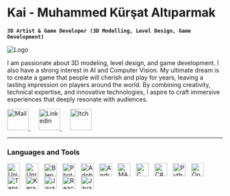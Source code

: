 # Kai - Muhammed Kürşat Altıparmak
**`3D Artist & Game Developer (3D Modelling, Level Design, Game Development)`**
<p align="left">
    <img alt="Logo" title="" src="https://drive.google.com/uc?id=1hEsVLJOW4MHnL8Xdih-e90oxJ0qci1WT"/
</p>
    


I am passionate about 3D modeling, level design, and game development. I also have a strong interest in AI and Computer Vision. My ultimate dream is to create a game that people will cherish and play for years, leaving a lasting impression on players around the world. By combining creativity, technical expertise, and innovative technologies, I aspire to craft immersive experiences that deeply resonate with audiences.
<p align="left">
    <a href="mailto:mkursat6parmak@gmail.com">
        <img width="50px" alt="Mail" title="Email" src="https://img.icons8.com/ios-filled/50/000000/new-post.png"/>
    </a>
     &nbsp;&nbsp;&nbsp;&nbsp; <!-- Boşluk için -->
    <a href="https://www.linkedin.com/in/muhammed-kursat-altiparmak/">
        <img width="50px" alt="Linkedin" title="LinkedIn" src="https://cdn.jsdelivr.net/gh/devicons/devicon@latest/icons/linkedin/linkedin-original.svg"/>
    </a>
    &nbsp;&nbsp;&nbsp;&nbsp; <!-- Boşluk için -->
    <a href="https://kaiizeenn.itch.io/">
        <img width="50px" alt="Itch" title="Itch.io" src="https://drive.google.com/uc?id=1blfkLLtSD-VNfdDmAXz0QsvfTNHPDa2O"/>
    </a>
</p>


---

### Languages and Tools

<img align="left" alt="Unity" width="30px" style="padding-right:10px;" src="https://cdn.jsdelivr.net/gh/devicons/devicon@latest/icons/unity/unity-original.svg"/>
<img align="left" alt="Unreal Engine" width="30px" style="padding-right:10px;" src="https://cdn.jsdelivr.net/gh/devicons/devicon@latest/icons/unrealengine/unrealengine-original.svg" />
<img align="left" alt="Blender" width="30px" style="padding-right:10px;" src="https://cdn.jsdelivr.net/gh/devicons/devicon@latest/icons/blender/blender-original.svg" />
<img align="left" alt="Photoshop" width="30px" style="padding-right:10px;" src="https://cdn.jsdelivr.net/gh/devicons/devicon@latest/icons/photoshop/photoshop-original.svg" />
<img align="left" alt="Adobe Illustrator" width="30px" style="padding-right:10px;" src="https://cdn.jsdelivr.net/gh/devicons/devicon@latest/icons/illustrator/illustrator-plain.svg" />
<img align="left" alt="Android Studio" width="30px" style="padding-right:10px;" src="https://cdn.jsdelivr.net/gh/devicons/devicon@latest/icons/androidstudio/androidstudio-original.svg" />
<img align="left" alt="MATLAB" width="30px" style="padding-right:10px;" src="https://cdn.jsdelivr.net/gh/devicons/devicon@latest/icons/matlab/matlab-original.svg" />
<img align="left" alt="C" width="30px" style="padding-right:10px;" src="https://cdn.jsdelivr.net/gh/devicons/devicon@latest/icons/c/c-original.svg" />
<img align="left" alt="C#" width="30px" style="padding-right:10px;" src="https://cdn.jsdelivr.net/gh/devicons/devicon@latest/icons/csharp/csharp-original.svg" />
<img align="left" alt="Python" width="30px" style="padding-right:10px;" src="https://cdn.jsdelivr.net/gh/devicons/devicon/icons/python/python-plain.svg" />
<img align="left" alt="OpenCV" width="30px" style="padding-right:10px;" src="https://cdn.jsdelivr.net/gh/devicons/devicon@latest/icons/opencv/opencv-original.svg" />
<img align="left" alt="Tensorflow" width="30px" style="padding-right:10px;" src="https://cdn.jsdelivr.net/gh/devicons/devicon@latest/icons/tensorflow/tensorflow-original.svg" />
<img align="left" alt="Keras" width="30px" style="padding-right:10px;" src="https://cdn.jsdelivr.net/gh/devicons/devicon@latest/icons/keras/keras-original.svg" />
<img align="left" alt="JavaScript" width="30px" style="padding-right:10px;" src="https://cdn.jsdelivr.net/gh/devicons/devicon/icons/javascript/javascript-plain.svg" />
<img align="left" alt="React" width="30px" style="padding-right:10px;" src="https://cdn.jsdelivr.net/gh/devicons/devicon/icons/react/react-original.svg" />
<img align="left" alt="Java" width="30px" style="padding-right:10px;" src="https://cdn.jsdelivr.net/gh/devicons/devicon/icons/java/java-original.svg"/>

<br />

#

